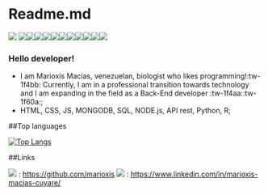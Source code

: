 # Readme.md

![](https://avatars.githubusercontent.com/u/85193747?v=4)
![](https://img.shields.io/badge/CSS3-1572B6?style=for-the-badge&logo=css3&logoColor=white)![](https://img.shields.io/badge/HTML5-E34F26?style=for-the-badge&logo=html5&logoColor=white)![](https://img.shields.io/badge/JavaScript-323330?style=for-the-badge&logo=javascript&logoColor=F7DF1E)![](https://img.shields.io/badge/json-5E5C5C?style=for-the-badge&logo=json&logoColor=white)![](https://img.shields.io/badge/Insomnia-5849be?style=for-the-badge&logo=Insomnia&logoColor=white)![](https://img.shields.io/badge/MongoDB-4EA94B?style=for-the-badge&logo=mongodb&logoColor=white)![](https://img.shields.io/badge/MySQL-005C84?style=for-the-badge&logo=mysql&logoColor=white)![](https://img.shields.io/badge/Node.js-339933?style=for-the-badge&logo=nodedotjs&logoColor=white)![](https://img.shields.io/badge/Python-FFD43B?style=for-the-badge&logo=python&logoColor=blue)![](https://img.shields.io/badge/R-276DC3?style=for-the-badge&logo=r&logoColor=white)![](https://img.shields.io/badge/Swagger-85EA2D?style=for-the-badge&logo=Swagger&logoColor=white) 

### Hello developer!

- I am Marioxis Macías, venezuelan, biologist who likes programming!:tw-1f4bb: Currently, I am in a professional transition towards technology and I am expanding in the field as a Back-End developer :tw-1f4aa::tw-1f60a:;
- HTML, CSS, JS, MONGODB, SQL, NODE.js, API rest, Python, R;


##Top languages

[![Top Langs](https://github-readme-stats.vercel.app/api/top-langs/?username=marioxis)](https://github.com/marioxis)

##Links

![](https://img.shields.io/badge/GitHub-100000?style=for-the-badge&logo=github&logoColor=white) : <https://github.com/marioxis>
![](	https://img.shields.io/badge/LinkedIn-0077B5?style=for-the-badge&logo=linkedin&logoColor=white) : <https://www.linkedin.com/in/marioxis-macias-cuyare/>